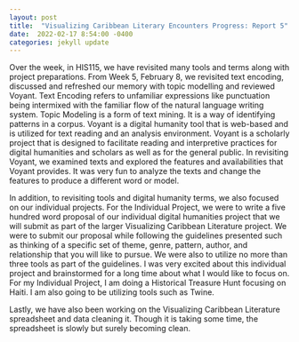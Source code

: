 ```yaml
---
layout: post
title:  "Visualizing Caribbean Literary Encounters Progress: Report 5"
date:  2022-02-17 8:54:00 -0400
categories: jekyll update
---
```


<style>
div{
  text-align: justify;
  text-justify: inter-word;
}
</style>

<p>Over the week, in HIS115, we have revisited many tools and terms along with project preparations. From Week 5, February 8, we revisited text encoding, discussed and refreshed our memory with topic modelling and reviewed Voyant. Text Encoding refers to unfamiliar expressions like punctuation being intermixed with the familiar flow of the natural language writing system. Topic Modeling is a form of text mining. It is a way of identifying patterns in a corpus. Voyant is a digital humanity tool that is web-based and is utilized for text reading and an analysis environment. Voyant is a scholarly project that is designed to facilitate reading and interpretive practices for digital humanities and scholars as well as for the general public. In revisiting Voyant, we examined texts and explored the features and availabilities that Voyant provides. It was very fun to analyze the texts and change the features to produce a different word or model.</p>

<p>In addition, to revisiting tools and digital humanity terms, we also focused on our individual projects. For the Individual Project, we were to write a five hundred word proposal of our individual digital humanities project that we will submit as part of the larger Visualizing Caribbean Literature project. We were to submit our proposal while following the guidelines presented such as thinking of a specific set of theme, genre, pattern, author, and relationship that you will like to pursue. We were also to utilize no more than three tools as part of the guidelines. I was very excited about this individual project and brainstormed for a long time about what I would like to focus on. For my Individual Project, I am doing a Historical Treasure Hunt focusing on Haiti. I am also going to be utilizing tools such as Twine.</p>

<p>Lastly, we have also been working on the Visualizing Caribbean Literature spreadsheet and data cleaning it. Though it is taking some time, the spreadsheet is slowly but surely becoming clean.</p>